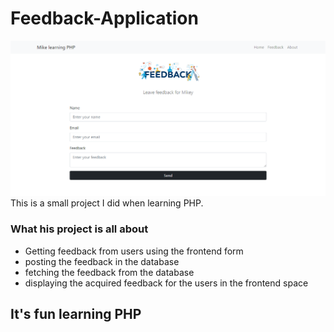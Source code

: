 # Feedback-Application

![](https://github.com/Michaelndula/Feedback-Application/blob/main/img/feedback.PNG?raw=true)
This is a small project I did when learning PHP.

### What his project is all about

- Getting feedback from users using the frontend form
- posting the feedback in the database
- fetching the feedback from the database
- displaying the acquired feedback for the users in the frontend space


## It's fun learning PHP
